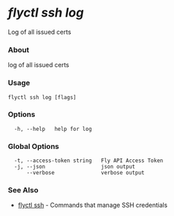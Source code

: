 # _flyctl ssh log_

Log of all issued certs

### About

log of all issued certs

### Usage
~~~
flyctl ssh log [flags]
~~~

### Options

~~~
  -h, --help   help for log
~~~

### Global Options

~~~
  -t, --access-token string   Fly API Access Token
  -j, --json                  json output
      --verbose               verbose output
~~~

### See Also

* [flyctl ssh](/docs/flyctl/ssh/)	 - Commands that manage SSH credentials

